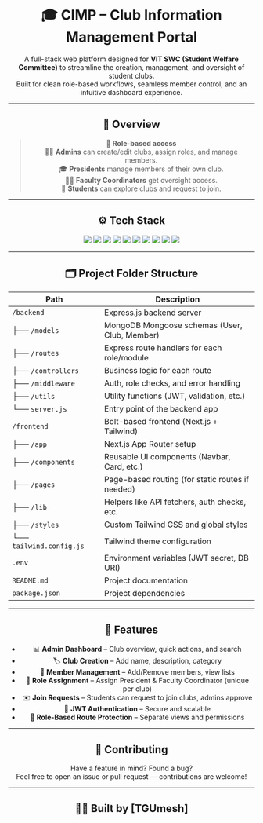 <div align="center">

# 🎓 CIMP – Club Information Management Portal

A full-stack web platform designed for **VIT SWC (Student Welfare Committee)** to streamline the creation, management, and oversight of student clubs.  
Built for clean role-based workflows, seamless member control, and an intuitive dashboard experience.

---

## 🧠 Overview

> 🔐 **Role-based access**  
> 🧑‍💼 **Admins** can create/edit clubs, assign roles, and manage members.  
> 🎓 **Presidents** manage members of their own club.  
> 👨‍🏫 **Faculty Coordinators** get oversight access.  
> 👥 **Students** can explore clubs and request to join.

---

## ⚙️ Tech Stack

<div align="center">

<img src="https://img.shields.io/badge/Markdown-000000?style=for-the-badge&logo=markdown&logoColor=white"/>
<img src="https://img.shields.io/badge/Javascript-F7DF1E?style=for-the-badge&logo=javascript&logoColor=black"/>
<img src="https://img.shields.io/badge/CSS3-1572B6?style=for-the-badge&logo=css3&logoColor=white"/>
<img src="https://img.shields.io/badge/Node.js-339933?style=for-the-badge&logo=nodedotjs&logoColor=white"/>
<img src="https://img.shields.io/badge/Express.js-000000?style=for-the-badge&logo=express&logoColor=white"/>
<img src="https://img.shields.io/badge/MongoDB-47A248?style=for-the-badge&logo=mongodb&logoColor=white"/>
<img src="https://img.shields.io/badge/React-61DAFB?style=for-the-badge&logo=react&logoColor=black"/>
<img src="https://img.shields.io/badge/Git-F05032?style=for-the-badge&logo=git&logoColor=white"/>
<img src="https://img.shields.io/badge/GitHub-000000?style=for-the-badge&logo=github&logoColor=white"/>
<img src="https://img.shields.io/badge/TailwindCSS-38B2AC?style=for-the-badge&logo=tailwind-css&logoColor=white"/>

</div>

---

## 🗂️ Project Folder Structure

| Path                            | Description                                      |
|----------------------------------|--------------------------------------------------|
| `/backend`                      | Express.js backend server                        |
| ├── `/models`                   | MongoDB Mongoose schemas (User, Club, Member)    |
| ├── `/routes`                   | Express route handlers for each role/module      |
| ├── `/controllers`              | Business logic for each route                    |
| ├── `/middleware`               | Auth, role checks, and error handling            |
| ├── `/utils`                    | Utility functions (JWT, validation, etc.)        |
| └── `server.js`                 | Entry point of the backend app                   |
| `/frontend`                     | Bolt-based frontend (Next.js + Tailwind)         |
| ├── `/app`                      | Next.js App Router setup                         |
| ├── `/components`               | Reusable UI components (Navbar, Card, etc.)      |
| ├── `/pages`                    | Page-based routing (for static routes if needed) |
| ├── `/lib`                      | Helpers like API fetchers, auth checks, etc.     |
| ├── `/styles`                   | Custom Tailwind CSS and global styles            |
| └── `tailwind.config.js`        | Tailwind theme configuration                     |
| `.env`                          | Environment variables (JWT secret, DB URI)       |
| `README.md`                     | Project documentation                            |
| `package.json`                  | Project dependencies                             |

---

## 🧩 Features

- 📊 **Admin Dashboard** – Club overview, quick actions, and search
- 🏷️ **Club Creation** – Add name, description, category
- 👥 **Member Management** – Add/Remove members, view lists
- 👑 **Role Assignment** – Assign President & Faculty Coordinator (unique per club)
- ✉️ **Join Requests** – Students can request to join clubs, admins approve
- 🔐 **JWT Authentication** – Secure and scalable
- 🎯 **Role-Based Route Protection** – Separate views and permissions

---


## 📩 Contributing

Have a feature in mind? Found a bug?  
Feel free to open an issue or pull request — contributions are welcome!

---

## 🧑‍💻 Built by [TGUmesh]

</div>
